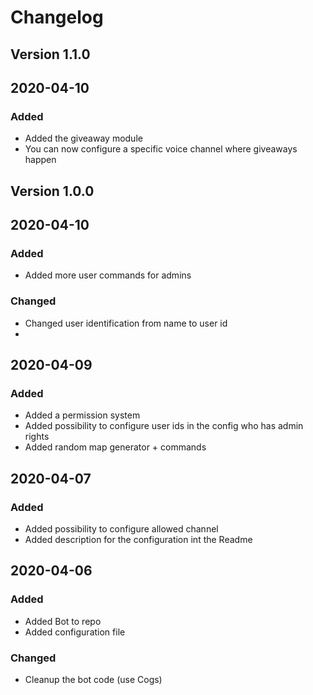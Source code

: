 # Changelog

## Version 1.1.0
## 2020-04-10
### Added
- Added the giveaway module 
- You can now configure a specific voice channel where giveaways happen

## Version 1.0.0
## 2020-04-10
### Added
- Added more user commands for admins

### Changed
- Changed user identification from name to user id
- 

## 2020-04-09
### Added
- Added a permission system
- Added possibility to configure user ids in the config who has admin rights
- Added random map generator + commands

## 2020-04-07
### Added
- Added possibility to configure allowed channel
- Added description for the configuration int the Readme

## 2020-04-06
### Added
- Added Bot to repo
- Added configuration file

### Changed
- Cleanup the bot code (use Cogs)